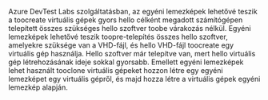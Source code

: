 Azure DevTest Labs szolgáltatásban, az egyéni lemezképek lehetővé teszik a toocreate virtuális gépek gyors hello célként megadott számítógépen telepített összes szükséges hello szoftver toobe várakozás nélkül. Egyéni lemezképek lehetővé teszik toopre-telepítés összes hello szoftver, amelyekre szüksége van a VHD-fájl, és hello VHD-fájl toocreate egy virtuális gép használja. Hello szoftver már telepítve van, mert hello virtuális gép létrehozásának ideje sokkal gyorsabb. Emellett egyéni lemezképek lehet használt tooclone virtuális gépeket hozzon létre egy egyéni lemezképet egy virtuális gépről, és majd hozza létre a virtuális gépek egyéni lemezkép alapján.
